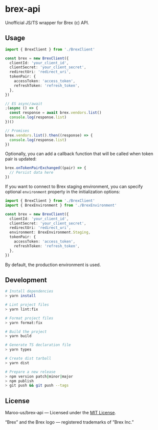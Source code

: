 # brex-api

Unofficial JS/TS wrapper for Brex (c) API.

## Usage

```ts
import { BrexClient } from './BrexClient'

const brex = new BrexClient({
  clientId: 'your_client_id',
  clientSecret: 'your_client_secret',
  redirectUri: 'redirect_uri',
  tokenPair: {
    accessToken: 'access_token',
    refreshToken: 'refresh_token',
  },
})

// ES async/await
;(async () => {
  const response = await brex.vendors.list()
  console.log(response.list)
})()

// Promises
brex.vendors.list().then((response) => {
  console.log(response.list)
})
```

Optionally, you can add a callback function that will be called when token pair is updated:

```ts
brex.onTokenPairExchanged((pair) => {
  // Persist data here
})
```

If you want to connect to Brex staging environment, you can specify optional `environment` property in the initialization options:

```ts
import { BrexClient } from './BrexClient'
import { BrexEnvironment } from './BrexEnvironment'

const brex = new BrexClient({
  clientId: 'your_client_id',
  clientSecret: 'your_client_secret',
  redirectUri: 'redirect_uri',
  environment: BrexEnvironment.Staging,
  tokenPair: {
    accessToken: 'access_token',
    refreshToken: 'refresh_token',
  },
})
```

By default, the production environment is used.

## Development

```sh
# Install dependencies
> yarn install

# Lint project files
> yarn lint:fix

# Format project files
> yarn format:fix

# Build the project
> yarn build

# Generate TS declaration file
> yarn types

# Create dist tarball
> yarn dist

# Prepare a new release
> npm version patch|minor|major
> npm publish
> git push && git push --tags
```

## License

Maroo-us/brex-api — Licensed under the [MIT License](LICENSE).

“Brex” and the Brex logo — registered trademarks of ”Brex Inc.”
